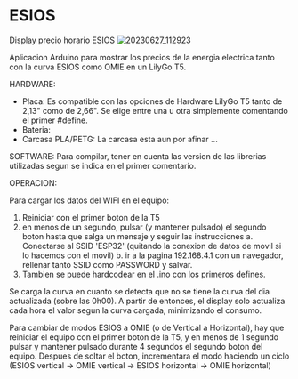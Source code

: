 # ESIOS
Display precio horario ESIOS 
![20230627_112923](https://github.com/cetrespeo/ESIOS/assets/14995096/ad554e90-e4c2-4e3c-bcb8-0f8cfedf11d3)

Aplicacion Arduino para mostrar los precios de la energia electrica tanto con la curva ESIOS como OMIE en un LilyGo T5.

HARDWARE: 
- Placa: Es compatible con las opciones de Hardware LilyGo T5 tanto de 2,13" como de 2,66". Se elige entre una u otra simplemente comentando el primer #define.
- Bateria:
- Carcasa PLA/PETG: La carcasa esta aun por afinar ...

SOFTWARE:
Para compilar, tener en cuenta las version de las librerias utilizadas segun se indica en el primer comentario.

OPERACION:

Para cargar los datos del WIFI en el equipo:
  1. Reiniciar con el primer boton de la T5
  2. en menos de un segundo, pulsar (y mantener pulsado) el segundo boton hasta que salga un mensaje y seguir las instrucciones
    a. Conectarse al SSID 'ESP32' (quitando la conexion de datos de movil si lo hacemos con el movil)
    b. ir a la pagina 192.168.4.1 con un navegador, rellenar tanto SSID como PASSWORD y salvar.
  3. Tambien se puede hardcodear en el .ino con los primeros defines.
 
Se carga la curva en cuanto se detecta que no se tiene la curva del dia actualizada (sobre las 0h00). A partir de entonces, el display solo actualiza cada hora el valor segun la curva cargada, minimizando el consumo.

Para cambiar de modos ESIOS a OMIE (o de Vertical a Horizontal), hay que reiniciar el equipo con el primer boton de la T5, y en menos de 1 segundo pulsar y mantener pulsado durante 4 segundos el segundo boton del equipo. Despues de soltar el boton, incrementara el modo haciendo un ciclo (ESIOS vertical -> OMIE vertical -> ESIOS horizontal -> OMIE horizontal) 




